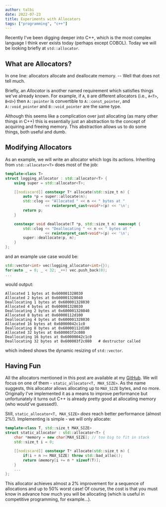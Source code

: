```yaml
---
author: talbi
date: 2022-07-23
title: Experiments with Allocators
tags: ["programming", "c++"]
---
```


<!-- more -->

Recently I've been digging deeper into C++, which is the most complex language I think ever exists today (perhaps except COBOL). Today we will be looking briefly at `std::allocator`.

## What are Allocators?

In one line: allocators allocate and deallocate memory. -- Well that does not tell much. 

Briefly, an *Allocator* is another named requirement which satisfies things we've already known. For example, if `A`, `B` are different allocators (i.e., `A<T>`, `B<U>`) then `A::pointer` is convertible to `A::const_pointer`, and `A::void_pointer` and `B::void_pointer` are the same type.

Although this seems like a complication over just allocating (as many other things in C++) this is essentially just an abstraction to the concept of acquiring and freeing memory. This abstraction allows us to do some things, both useful and dumb.

## Modifying Allocators

As an example, we will write an allocator which logs its actions. Inheriting from `std::allocator<T>` does most of the job:

```c++
template<class T>
struct logging_allocator : std::allocator<T> {
    using super = std::allocator<T>;

    [[nodiscard]] constexpr T* allocate(std::size_t n) {
        auto *p = super::allocate(n);
        std::clog << "Allocated " << n << " bytes at " 
                  << reinterpret_cast<void*>(p) << '\n';
        return p;
    }

    constexpr void deallocate(T *p, std::size_t n) noexcept {
        std::clog << "Deallocating " << n << " bytes at "
                  << reinterpret_cast<void*>(p) << '\n';
        super::deallocate(p, n);
    }
};
```

and an example use case would be:

```c++
std::vector<int> vec(logging_allocator<int>{});
for(auto _ = 0; _ < 32; _++) vec.push_back(0);
...  
```

would output:

```
Allocated 1 bytes at 0x600001328030
Allocated 2 bytes at 0x600001328040
Deallocating 1 bytes at 0x600001328030
Allocated 4 bytes at 0x600001328030
Deallocating 2 bytes at 0x600001328040
Allocated 8 bytes at 0x60000112d100
Deallocating 4 bytes at 0x600001328030
Allocated 16 bytes at 0x60000042c1c0
Deallocating 8 bytes at 0x60000112d100
Allocated 32 bytes at 0x600003f2c080
Deallocating 16 bytes at 0x60000042c1c0
Deallocating 32 bytes at 0x600003f2c080   # destructor called
```

which indeed shows the dynamic resizing of `std::vector`.

## Having Fun

All the allocators mentioned in this post are available at my [GitHub](https://github.com/talbii/allocators). We will focus on one of them - `static_allocator<T, MAX_SIZE>`. As the name suggests, this allocator allows allocating up to `MAX_SIZE` bytes, and no more. Originally I've implemented it as a means to improve performance but unfortunately it turns out C++ is already pretty good at allocating memory (who would've guessed!).

Still, `static_allocator<T, MAX_SIZE>` *does* reach better performance (almost 2%!). Implementing is simple - we will only allocate:

```c++
template<class T, std::size_t MAX_SIZE>
struct static_allocator : std::allocator<T> {
    char *memory = new char[MAX_SIZE]; // too big to fit in stack
    std::size_t i = 0;

    [[nodiscard]] constexpr T* allocate(std::size_t n) {
        if(i + n >= MAX_SIZE) throw std::bad_alloc();
        return &memory[i += n * sizeof(T)];
    }
    ...
};
```

This allocator achieves almost a 2% improvement for a sequence of allocations and up to 50% worst case! Of course, the cost is that you must know in advance how much you will be allocating (which is useful in competitive programming, for example...).

